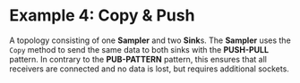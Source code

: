 Example 4: Copy & Push
===============

A topology consisting of one **Sampler** and two **Sink**s. The **Sampler** uses the `Copy` method to send the same data to both sinks with the **PUSH-PULL** pattern. In contrary to the **PUB-PATTERN** pattern, this ensures that all receivers are connected and no data is lost, but requires additional sockets.
